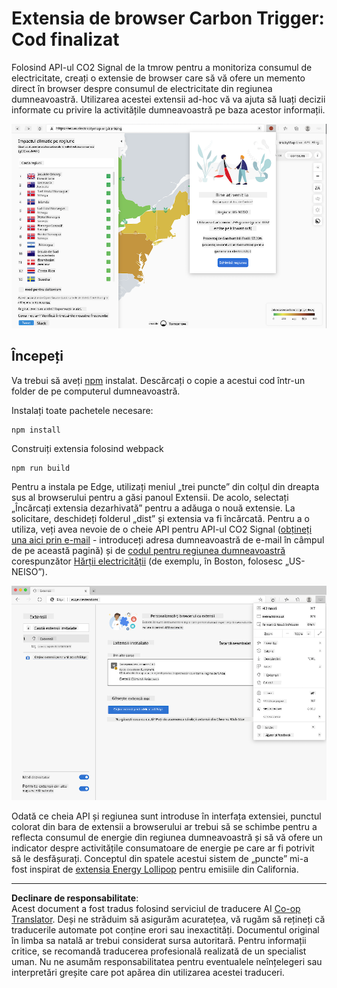 <!--
CO_OP_TRANSLATOR_METADATA:
{
  "original_hash": "9361268ca430b2579375009e1eceb5e5",
  "translation_date": "2025-08-28T07:49:46+00:00",
  "source_file": "5-browser-extension/solution/translation/README.fr.md",
  "language_code": "ro"
}
-->
# Extensia de browser Carbon Trigger: Cod finalizat

Folosind API-ul CO2 Signal de la tmrow pentru a monitoriza consumul de electricitate, creați o extensie de browser care să vă ofere un memento direct în browser despre consumul de electricitate din regiunea dumneavoastră. Utilizarea acestei extensii ad-hoc vă va ajuta să luați decizii informate cu privire la activitățile dumneavoastră pe baza acestor informații.

![captură de extensie](../../../../../translated_images/extension-screenshot.0e7f5bfa110e92e3875e1bc9405edd45a3d2e02963e48900adb91926a62a5807.ro.png)

## Începeți

Va trebui să aveți [npm](https://npmjs.com) instalat. Descărcați o copie a acestui cod într-un folder de pe computerul dumneavoastră.

Instalați toate pachetele necesare:

```
npm install
```

Construiți extensia folosind webpack

```
npm run build
```

Pentru a instala pe Edge, utilizați meniul „trei puncte” din colțul din dreapta sus al browserului pentru a găsi panoul Extensii. De acolo, selectați „Încărcați extensia dezarhivată” pentru a adăuga o nouă extensie. La solicitare, deschideți folderul „dist” și extensia va fi încărcată. Pentru a o utiliza, veți avea nevoie de o cheie API pentru API-ul CO2 Signal ([obțineți una aici prin e-mail](https://www.co2signal.com/) - introduceți adresa dumneavoastră de e-mail în câmpul de pe această pagină) și de [codul pentru regiunea dumneavoastră](http://api.electricitymap.org/v3/zones) corespunzător [Hărții electricității](https://www.electricitymap.org/map) (de exemplu, în Boston, folosesc „US-NEISO”).

![instalare](../../../../../translated_images/install-on-edge.78634f02842c48283726c531998679a6f03a45556b2ee99d8ff231fe41446324.ro.png)

Odată ce cheia API și regiunea sunt introduse în interfața extensiei, punctul colorat din bara de extensii a browserului ar trebui să se schimbe pentru a reflecta consumul de energie din regiunea dumneavoastră și să vă ofere un indicator despre activitățile consumatoare de energie pe care ar fi potrivit să le desfășurați. Conceptul din spatele acestui sistem de „puncte” mi-a fost inspirat de [extensia Energy Lollipop](https://energylollipop.com/) pentru emisiile din California.

---

**Declinare de responsabilitate**:  
Acest document a fost tradus folosind serviciul de traducere AI [Co-op Translator](https://github.com/Azure/co-op-translator). Deși ne străduim să asigurăm acuratețea, vă rugăm să rețineți că traducerile automate pot conține erori sau inexactități. Documentul original în limba sa natală ar trebui considerat sursa autoritară. Pentru informații critice, se recomandă traducerea profesională realizată de un specialist uman. Nu ne asumăm responsabilitatea pentru eventualele neînțelegeri sau interpretări greșite care pot apărea din utilizarea acestei traduceri.